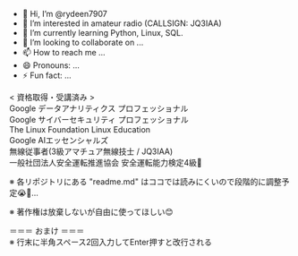 - 👋 Hi, I’m @rydeen7907
- 👀 I’m interested in amateur radio (CALLSIGN: JQ3IAA)
- 🌱 I’m currently learning Python, Linux, SQL.
- 💞️ I’m looking to collaborate on ...
- 📫 How to reach me ...
- 😄 Pronouns: ...
- ⚡ Fun fact: ...

< 資格取得・受講済み >  
Google データアナリティクス プロフェッショナル  
Google サイバーセキュリティ プロフェッショナル  
The Linux Foundation Linux Education  
Google AIエッセンシャルズ  
無線従事者(3級アマチュア無線技士 / JQ3IAA)  
一般社団法人安全運転推進協会 安全運転能力検定4級🚙

※ 各リポジトリにある "readme.md" はココでは読みにくいので段階的に調整予定😭🙇…  

※ 著作権は放棄しないが自由に使ってほしい😊  

＝＝＝ おまけ ＝＝＝  
※ 行末に半角スペース2回入力してEnter押すと改行される
